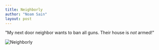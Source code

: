```yaml
---
title: Neighborly
author: "Noam Sain"
layout: post
---
```


"My next door neighbor wants to ban all guns. Their house is *not* armed!"

![Neighborly](https://4.bp.blogspot.com/_8aN4krk1nsk/SuNECvZQ0TI/AAAAAAAAARA/HdAi-HmLqWc/s1600/armed-house.jpg "Neighborly")
